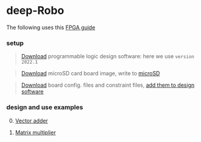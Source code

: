 # deep-Robo

The following uses this [FPGA guide](https://pynq.readthedocs.io/en/latest/getting_started/pynq_z2_setup.html)

### setup

> [Download](https://www.xilinx.com/support/download/index.html/content/xilinx/en/downloadNav/vivado-design-tools/archive.html) programmable logic design software: here we use `version 2022.1`

> [Download](http://www.pynq.io/board.html) microSD card board image, write to [microSD](https://sourceforge.net/projects/win32diskimager/)

> [Download](https://www.tulembedded.com/FPGA/ProductsPYNQ-Z2.html) board config. files and constraint files, [add them to design  software](https://pynq.readthedocs.io/en/latest/overlay_design_methodology/board_settings.html#vivado-board-files)

### design and use examples

0. [Vector adder](./vector_adder)

1. [Matrix multiplier](./matrix_multiplier)